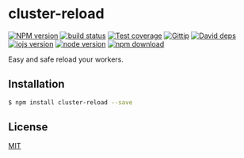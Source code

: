 cluster-reload
=======

[![NPM version][npm-image]][npm-url]
[![build status][travis-image]][travis-url]
[![Test coverage][coveralls-image]][coveralls-url]
[![Gittip][gittip-image]][gittip-url]
[![David deps][david-image]][david-url]
[![iojs version][iojs-image]][iojs-url]
[![node version][node-image]][node-url]
[![npm download][download-image]][download-url]

[npm-image]: https://img.shields.io/npm/v/cluster-reload.svg?style=flat-square
[npm-url]: https://npmjs.org/package/cluster-reload
[travis-image]: https://img.shields.io/travis/node-modules/cluster-reload.svg?style=flat-square
[travis-url]: https://travis-ci.org/node-modules/cluster-reload
[coveralls-image]: https://img.shields.io/coveralls/node-modules/cluster-reload.svg?style=flat-square
[coveralls-url]: https://coveralls.io/r/node-modules/cluster-reload?branch=master
[gittip-image]: https://img.shields.io/gittip/fengmk2.svg?style=flat-square
[gittip-url]: https://www.gittip.com/fengmk2/
[david-image]: https://img.shields.io/david/node-modules/cluster-reload.svg?style=flat-square
[david-url]: https://david-dm.org/node-modules/cluster-reload
[iojs-image]: https://img.shields.io/badge/io.js-%3E=_1.0-yellow.svg?style=flat-square
[iojs-url]: http://iojs.org/
[node-image]: https://img.shields.io/badge/node.js-%3E=_0.10-green.svg?style=flat-square
[node-url]: http://nodejs.org/download/
[download-image]: https://img.shields.io/npm/dm/cluster-reload.svg?style=flat-square
[download-url]: https://npmjs.org/package/cluster-reload

Easy and safe reload your workers.

## Installation

```bash
$ npm install cluster-reload --save
```

## License

[MIT](LICENSE)
